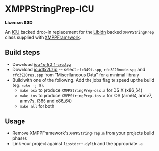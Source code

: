 # XMPPStringPrep-ICU

__License: BSD__

An [ICU](http://icu-project.org) backed drop-in replacement for the [Libidn](http://www.gnu.org/software/libidn/) backed `XMPPStringPrep` class supplied with [XMPPFramework](https://github.com/robbiehanson/XMPPFramework).

## Build steps

* Download [icu4c-52_1-src.tgz](http://site.icu-project.org/download/52#TOC-ICU4C-Download)
* Download [icudt52l.zip](http://apps.icu-project.org/datacustom/) -- select `rfc3491.spp`, `rfc3920node.spp` and `rfc3920res.spp` from “Miscellaneous Data” for a minimal library
* Build with one of the following. Add the jobs flag to speed up the build (eg: `make -j 5`).
    * `make osx` to produce `XMPPStringPrep-osx.a` for OS X (x86_64)
    * `make ios` to produce `XMPPStringPrep-ios.a` for iOS (arm64, armv7, armv7s, i386 and x86_64)
    * `make all` for both

## Usage

* Remove XMPPFramework's `XMPPStringPrep.m` from your projects build phases
* Link your project against `libstdc++.dylib` and the appropriate `.a`
